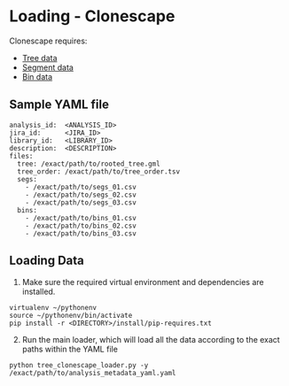 # Loading - Clonescape

Clonescape requires:

* [Tree data](../commmon/README.md#tree-loader)
* [Segment data](../commmon/README.md#segments-loader)
* [Bin data](../commmon/README.md#bins-loader)

## Sample YAML file

```
analysis_id:  <ANALYSIS_ID>
jira_id:      <JIRA_ID>
library_id:   <LIBRARY_ID>
description:  <DESCRIPTION>
files:
  tree: /exact/path/to/rooted_tree.gml
  tree_order: /exact/path/to/tree_order.tsv
  segs:
    - /exact/path/to/segs_01.csv
    - /exact/path/to/segs_02.csv
    - /exact/path/to/segs_03.csv
  bins:
    - /exact/path/to/bins_01.csv
    - /exact/path/to/bins_02.csv
    - /exact/path/to/bins_03.csv
```

## Loading Data

1. Make sure the required virtual environment and dependencies are installed.

```
virtualenv ~/pythonenv
source ~/pythonenv/bin/activate
pip install -r <DIRECTORY>/install/pip-requires.txt
```

2. Run the main loader, which will load all the data according to the exact paths within the YAML file

```
python tree_clonescape_loader.py -y /exact/path/to/analysis_metadata_yaml.yaml
```
